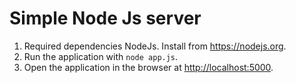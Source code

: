 # Simple Node Js server

1. Required dependencies NodeJs. Install from <https://nodejs.org>.
2. Run the application with `node app.js`.
3. Open the application in the browser at <http://localhost:5000>.
